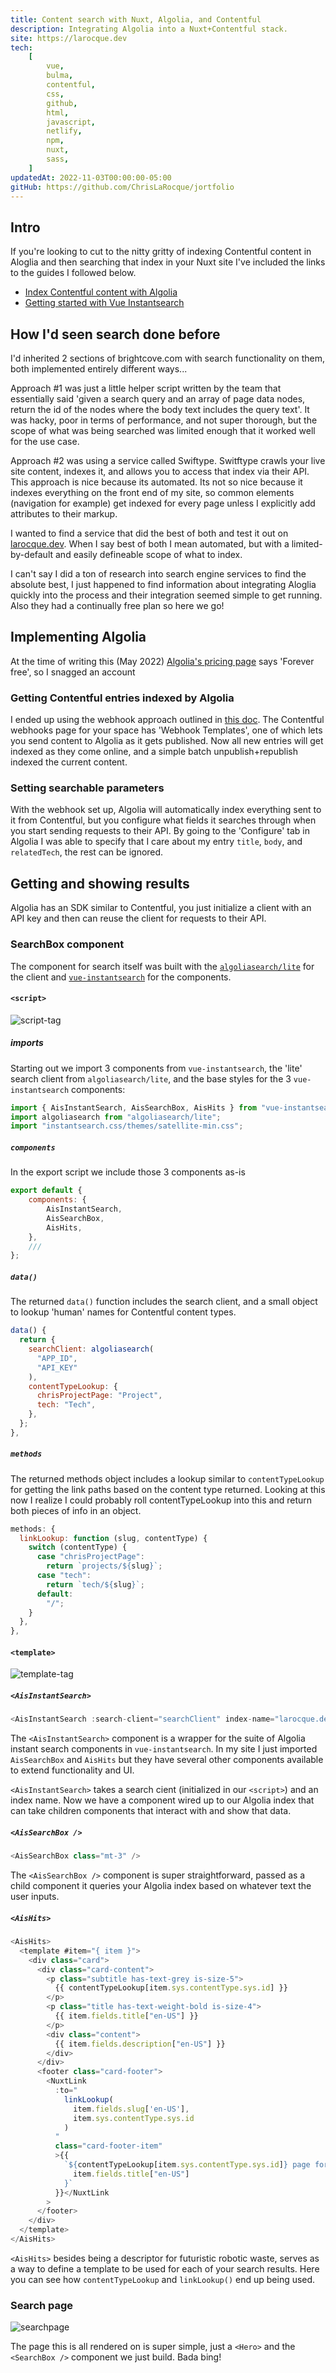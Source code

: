```yaml
---
title: Content search with Nuxt, Algolia, and Contentful
description: Integrating Algolia into a Nuxt+Contentful stack.
site: https://larocque.dev
tech:
    [
        vue,
        bulma,
        contentful,
        css,
        github,
        html,
        javascript,
        netlify,
        npm,
        nuxt,
        sass,
    ]
updatedAt: 2022-11-03T00:00:00-05:00
gitHub: https://github.com/ChrisLaRocque/jortfolio
---
```


## Intro

If you&apos;re looking to cut to the nitty gritty of indexing Contentful content in Aloglia and then searching that index in your Nuxt site I've included the links to the guides I followed below. 

-   [Index Contentful content with Algolia](https://www.contentful.com/developers/docs/tutorials/general/enhancing-search-experience-with-algolia/)
-   [Getting started with Vue Instantsearch](https://www.algolia.com/doc/guides/building-search-ui/getting-started/vue/#build-a-simple-ui)

## How I'd seen search done before

I'd inherited 2 sections of brightcove.com with search functionality on them, both implemented entirely different ways...

Approach #1 was just a little helper script written by the team that essentially said 'given a search query and an array of page data nodes, return the id of the nodes where the body text includes the query text'. It was hacky, poor in terms of performance, and not super thorough, but the scope of what was being searched was limited enough that it worked well for the use case.

Approach #2 was using a service called Swiftype. Switftype crawls your live site content, indexes it, and allows you to access that index via their API. This approach is nice because its automated. Its not so nice because it indexes everything on the front end of my site, so common elements (navigation for example) get indexed for every page unless I explicitly add attributes to their markup.

I wanted to find a service that did the best of both and test it out on [larocque.dev](https://www.larocque.dev/). When I say best of both I mean automated, but with a limited-by-default and easily defineable scope of what to index.

I can't say I did a ton of research into search engine services to find the absolute best, I just happened to find information about integrating Aloglia quickly into the process and their integration seemed simple to get running. Also they had a continually free plan so here we go!

## Implementing Algolia

At the time of writing this (May 2022) [Algolia's pricing page](https://www.algolia.com/pricing/) says 'Forever free', so I snagged an account

### Getting Contentful entries indexed by Algolia

I ended up using the webhook approach outlined in [this doc](https://www.contentful.com/developers/docs/tutorials/general/enhancing-search-experience-with-algolia/). The Contentful webhooks page for your space has 'Webhook Templates', one of which lets you send content to Algolia as it gets published. Now all new entries will get indexed as they come online, and a simple batch unpublish+republish indexed the current content.

### Setting searchable parameters

With the webhook set up, Algolia will automatically index everything sent to it from Contentful, but you configure what fields it searches through when you start sending requests to their API. By going to the 'Configure' tab in Algolia I was able to specify that I care about my entry `title`, `body`, and `relatedTech`, the rest can be ignored.

## Getting and showing results

Algolia has an SDK similar to Contentful, you just initialize a client with an API key and then can reuse the client for requests to their API.

### SearchBox component

The component for search itself was built with the [`algoliasearch/lite`](https://www.npmjs.com/package/algoliasearch) for the client and [`vue-instantsearch`](https://www.algolia.com/doc/guides/building-search-ui/what-is-instantsearch/vue/) for the components.

#### `<script>`

![script-tag](//images.ctfassets.net/i1trowbjm312/15MZfqNdEEHHo3Gzl4Czd3/33c47426fd33b5090e157816f600cad4/script-tag.png)

##### imports

Starting out we import 3 components from `vue-instantsearch`, the 'lite' search client from `algoliasearch/lite`, and the base styles for the 3 `vue-instantsearch` components:

```javascript
import { AisInstantSearch, AisSearchBox, AisHits } from "vue-instantsearch";
import algoliasearch from "algoliasearch/lite";
import "instantsearch.css/themes/satellite-min.css";
```

##### `components`

In the export script we include those 3 components as-is

```javascript
export default {
	components: {
		AisInstantSearch,
		AisSearchBox,
		AisHits,
	},
	///
};
```

##### `data()`

The returned `data()` function includes the search client, and a small object to lookup 'human' names for Contentful content types.

```javascript
data() {
  return {
    searchClient: algoliasearch(
      "APP_ID",
      "API_KEY"
    ),
    contentTypeLookup: {
      chrisProjectPage: "Project",
      tech: "Tech",
    },
  };
},
```

##### `methods`

The returned methods object includes a lookup similar to `contentTypeLookup` for getting the link paths based on the content type returned. Looking at this now I realize I could probably roll contentTypeLookup into this and return both pieces of info in an object.

```javascript
methods: {
  linkLookup: function (slug, contentType) {
    switch (contentType) {
      case "chrisProjectPage":
        return `projects/${slug}`;
      case "tech":
        return `tech/${slug}`;
      default:
        "/";
    }
  },
},
```

#### `<template>`

![template-tag](//images.ctfassets.net/i1trowbjm312/20yZFgASc2PCEN3j3WyBYV/77b62b259bec79dd980a03247dc77dd8/template-tag.png)

##### `<AisInstantSearch>`

```javascript
<AisInstantSearch :search-client="searchClient" index-name="larocque.dev">
```

The `<AisInstantSearch>` component is a wrapper for the suite of Algolia instant search components in `vue-instantsearch`. In my site I just imported `AisSearchBox` and `AisHits` but they have several other components available to extend functionality and UI.

`<AisInstantSearch>` takes a search cient (initialized in our `<script>`) and an index name. Now we have a component wired up to our Algolia index that can take children components that interact with and show that data.

##### `<AisSearchBox />`

```javascript
<AisSearchBox class="mt-3" />
```

The `<AisSearchBox />` component is super straightforward, passed as a child component it queries your Algolia index based on whatever text the user inputs.

##### `<AisHits>`

```javascript
<AisHits>
  <template #item="{ item }">
    <div class="card">
      <div class="card-content">
        <p class="subtitle has-text-grey is-size-5">
          {{ contentTypeLookup[item.sys.contentType.sys.id] }}
        </p>
        <p class="title has-text-weight-bold is-size-4">
          {{ item.fields.title["en-US"] }}
        </p>
        <div class="content">
          {{ item.fields.description["en-US"] }}
        </div>
      </div>
      <footer class="card-footer">
        <NuxtLink
          :to="
            linkLookup(
              item.fields.slug['en-US'],
              item.sys.contentType.sys.id
            )
          "
          class="card-footer-item"
          >{{
            `${contentTypeLookup[item.sys.contentType.sys.id]} page for ${
              item.fields.title["en-US"]
            }`
          }}</NuxtLink
        >
      </footer>
    </div>
  </template>
</AisHits>
```

`<AisHits>` besides being a descriptor for futuristic robotic waste, serves as a way to define a template to be used for each of your search results. Here you can see how `contentTypeLookup` and `linkLookup()` end up being used.

### Search page

![searchpage](//images.ctfassets.net/i1trowbjm312/xE4FjGBpXk6tcSj3nmg3t/a6841a1808d08473f403f2b8668e999f/searchpage.png)

The page this is all rendered on is super simple, just a `<Hero>` and the `<SearchBox />` component we just build. Bada bing!
